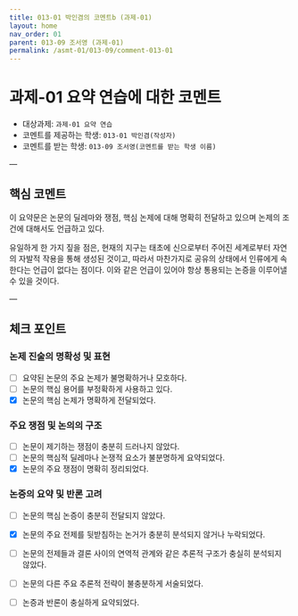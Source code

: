 ```yaml
---
title: 013-01 박인겸의 코멘트b (과제-01) 
layout: home
nav_order: 01
parent: 013-09 조서영 (과제-01)
permalink: /asmt-01/013-09/comment-013-01
---
```


# 과제-01 요약 연습에 대한 코멘트

- 대상과제: `과제-01 요약 연습`
- 코멘트를 제공하는 학생: `013-01 박인겸(작성자)` 
- 코멘트를 받는 학생: `013-09 조서영(코멘트를 받는 학생 이름)` 

—

## 핵심 코멘트

이 요약문은 논문의 딜레마와 쟁점, 핵심 논제에 대해 명확히 전달하고 있으며 논제의 조건에 대해서도 언급하고 있다.

유일하게 한 가지 짚을 점은, 현재의 지구는 태초에 신으로부터 주어진 세계로부터 자연의 자발적 작용을 통해 생성된 것이고, 따라서 마찬가지로 공유의 상태에서 인류에게 속한다는 언급이 없다는 점이다. 이와 같은 언급이 있어야 항상 통용되는 논증을 이루어낼 수 있을 것이다.

—

## 체크 포인트

### 논제 진술의 명확성 및 표현  
- [ ] 요약된 논문의 주요 논제가 불명확하거나 모호하다.  
- [ ] 논문의 핵심 용어를 부정확하게 사용하고 있다.  
- [x] 논문의 핵심 논제가 명확하게 전달되었다.  

### 주요 쟁점 및 논의의 구조  
- [ ] 논문이 제기하는 쟁점이 충분히 드러나지 않았다.  
- [ ] 논문의 핵심적 딜레마나 논쟁적 요소가 불분명하게 요약되었다.  
- [x] 논문의 주요 쟁점이 명확히 정리되었다.  

### 논증의 요약 및 반론 고려  
- [ ] 논문의 핵심 논증이 충분히 전달되지 않았다.  
- [x] 논문의 주요 전제를 뒷받침하는 논거가 충분히 분석되지 않거나 누락되었다.  
- [ ] 논문의 전제들과 결론 사이의 연역적 관계와 같은 추론적 구조가 충실히 분석되지 않았다.  
- [ ] 논문의 다른 주요 추론적 전략이 불충분하게 서술되었다.
- [ ] 논증과 반론이 충실하게 요약되었다. 


